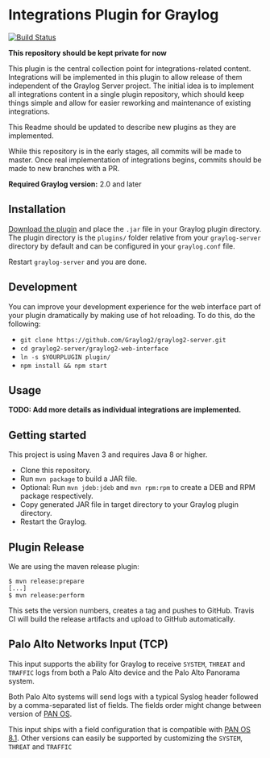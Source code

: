 # Integrations Plugin for Graylog

[![Build Status](https://travis-ci.org/Graylog2/graylog-plugin-estreamer.svg?branch=master)](https://travis-ci.org/Graylog2/graylog-plugin-estreamer)

**This repository should be kept private for now**

This plugin is the central collection point for integrations-related content. Integrations will be implemented in this
plugin to allow release of them independent of the Graylog Server project. The initial idea is to implement all 
integrations content in a single plugin repository, which should keep things simple and allow for easier reworking 
and maintenance of existing integrations.

This Readme should be updated to describe new plugins as they are implemented.

While this repository is in the early stages, all commits will be made to master. Once real implementation of 
integrations begins, commits should be made to new branches with a PR.

**Required Graylog version:** 2.0 and later

Installation
------------

[Download the plugin](https://github.com/Graylog2/graylog-plugin-estreamer/releases)
and place the `.jar` file in your Graylog plugin directory. The plugin directory
is the `plugins/` folder relative from your `graylog-server` directory by default
and can be configured in your `graylog.conf` file.

Restart `graylog-server` and you are done.

Development
-----------

You can improve your development experience for the web interface part of your plugin
dramatically by making use of hot reloading. To do this, do the following:

* `git clone https://github.com/Graylog2/graylog2-server.git`
* `cd graylog2-server/graylog2-web-interface`
* `ln -s $YOURPLUGIN plugin/`
* `npm install && npm start`

Usage
-----

__TODO: Add more details as individual integrations are implemented.__


Getting started
---------------

This project is using Maven 3 and requires Java 8 or higher.

* Clone this repository.
* Run `mvn package` to build a JAR file.
* Optional: Run `mvn jdeb:jdeb` and `mvn rpm:rpm` to create a DEB and RPM package respectively.
* Copy generated JAR file in target directory to your Graylog plugin directory.
* Restart the Graylog.

Plugin Release
--------------

We are using the maven release plugin:

```
$ mvn release:prepare
[...]
$ mvn release:perform
```

This sets the version numbers, creates a tag and pushes to GitHub. Travis CI will build the release artifacts and upload to GitHub automatically.


## Palo Alto Networks Input (TCP)

This input supports the ability for Graylog to receive `SYSTEM`, `THREAT` and `TRAFFIC` logs from both a Palo Alto device
and the Palo Alto Panorama system.  


Both Palo Alto systems will send logs with a typical Syslog header followed by a comma-separated list of fields. The 
fields order might change between version of [PAN OS](https://www.paloaltonetworks.com/documentation/81/pan-os).

This input ships with a field configuration that is compatible with [PAN OS 8.1](https://www.paloaltonetworks.com/documentation/81/pan-os).
Other versions can easily be supported by customizing the `SYSTEM`, `THREAT` and `TRAFFIC` 













